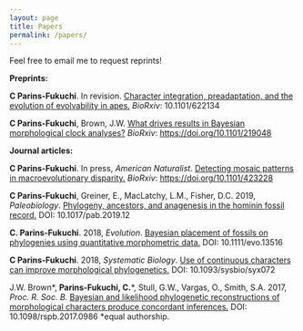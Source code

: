 ```yaml
---
layout: page
title: Papers
permalink: /papers/
---
```


Feel free to email me to request reprints!

**Preprints:**

**C Parins-Fukuchi**. In revision. [Character integration, preadaptation, and the evolution of evolvability in apes.](https://www.biorxiv.org/content/10.1101/622134v3) _BioRxiv_: 10.1101/622134

**C Parins-Fukuchi**, Brown, J.W. [What drives results in Bayesian morphological clock analyses?](https://www.biorxiv.org/content/10.1101/219048v1.abstract) _BioRxiv_: https://doi.org/10.1101/219048

**Journal articles:**

**C Parins-Fukuchi**. In press, _American Naturalist_. [Detecting mosaic patterns in macroevolutionary disparity.](https://www.biorxiv.org/content/10.1101/423228v3) _BioRxiv_: https://doi.org/10.1101/423228 

**C Parins-Fukuchi**, Greiner, E., MacLatchy, L.M., Fisher, D.C. 2019, _Paleobiology_. [Phylogeny, ancestors, and anagenesis in the hominin fossil record.](https://www.cambridge.org/core/journals/paleobiology/article/phylogeny-ancestors-and-anagenesis-in-the-hominin-fossil-record/C3FE4FE5F6F137BA142EE59A62F9D3CB) DOI: 10.1017/pab.2019.12 

**C. Parins-Fukuchi**. 2018, _Evolution_. [Bayesian placement of fossils on phylogenies using quantitative morphometric data.](https://onlinelibrary.wiley.com/doi/full/10.1111/evo.13516) DOI: 10.1111/evo.13516

**C Parins-Fukuchi**. 2018, _Systematic Biology_. [Use of continuous characters can improve morphological phylogenetics.](https://academic.oup.com/sysbio/article/67/2/328/4102005) DOI: 10.1093/sysbio/syx072

J.W. Brown\*, **Parins-Fukuchi, C.**\*, Stull, G.W., Vargas, O., Smith, S.A. 2017, _Proc. R. Soc. B._ [Bayesian and likelihood phylogenetic reconstructions of morphological characters produce concordant inferences.](https://royalsocietypublishing.org/doi/full/10.1098/rspb.2017.0986) DOI: 10.1098/rspb.2017.0986    \*equal authorship.


